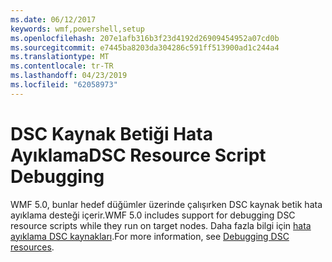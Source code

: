 ```yaml
---
ms.date: 06/12/2017
keywords: wmf,powershell,setup
ms.openlocfilehash: 207e1afb316b3f23d4192d26909454952a07cd0b
ms.sourcegitcommit: e7445ba8203da304286c591ff513900ad1c244a4
ms.translationtype: MT
ms.contentlocale: tr-TR
ms.lasthandoff: 04/23/2019
ms.locfileid: "62058973"
---
```

# <a name="dsc-resource-script-debugging"></a><span data-ttu-id="1e359-102">DSC Kaynak Betiği Hata Ayıklama</span><span class="sxs-lookup"><span data-stu-id="1e359-102">DSC Resource Script Debugging</span></span>

<span data-ttu-id="1e359-103">WMF 5.0, bunlar hedef düğümler üzerinde çalışırken DSC kaynak betik hata ayıklama desteği içerir.</span><span class="sxs-lookup"><span data-stu-id="1e359-103">WMF 5.0 includes support for debugging DSC resource scripts while they run on target nodes.</span></span>
<span data-ttu-id="1e359-104">Daha fazla bilgi için [hata ayıklama DSC kaynakları](https://msdn.microsoft.com/powershell/dsc/debugresource).</span><span class="sxs-lookup"><span data-stu-id="1e359-104">For more information, see [Debugging DSC resources](https://msdn.microsoft.com/powershell/dsc/debugresource).</span></span>
